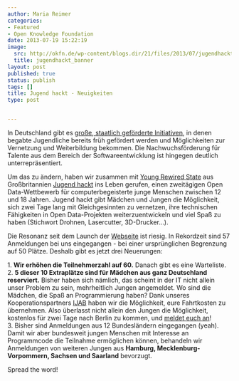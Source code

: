 ```yaml
---
author: Maria Reimer
categories:
- Featured
- Open Knowledge Foundation
date: 2013-07-19 15:22:19
image:
  src: http://okfn.de/wp-content/blogs.dir/21/files/2013/07/jugendhackt_banner.jpg
  title: jugendhackt_banner
layout: post
published: true
status: publish
tags: []
title: Jugend hackt - Neuigkeiten
type: post


---
```


In Deutschland gibt es [große, staatlich geförderte Initiativen](http://www.jugend-forscht.de), in denen begabte Jugendliche bereits früh gefördert werden und Möglichkeiten zur Vernetzung und Weiterbildung bekommen. Die Nachwuchsförderung für Talente aus dem Bereich der Softwareentwicklung ist hingegen deutlich unterrepräsentiert. 

Um das zu ändern, haben wir zusammen mit [Young Rewired State](https://youngrewiredstate.org/) aus Großbritannien [Jugend hackt](http://www.jugendhackt.de) ins Leben gerufen, einen zweitägigen Open Data-Wettbewerb für computerbegeisterte junge Menschen zwischen 12 und 18 Jahren. Jugend hackt gibt Mädchen und Jungen die Möglichkeit, sich zwei Tage lang mit Gleichgesinnten zu vernetzen, ihre technischen Fähigkeiten in Open Data-Projekten weiterzuentwickeln und viel Spaß zu haben (Stichwort Drohnen, Lasercutter, 3D-Drucker...).

Die Resonanz seit dem Launch der [Webseite](http://www.jugendhackt.de) ist riesig. In Rekordzeit sind 57 Anmeldungen bei uns eingegangen - bei einer ursprünglichen Begrenzung auf 50 Plätze. Deshalb gibt es jetzt drei Neuerungen:

1\. **Wir erhöhen die Teilnehmerzahl auf 60.** Danach gibt es eine Warteliste.  
2\. **5 dieser 10 Extraplätze sind für Mädchen aus ganz Deutschland reserviert.** Bisher haben sich nämlich, das scheint in der IT nicht allein unser Problem zu sein, mehrheitlich Jungen angemeldet. Wo sind die Mädchen, die Spaß an Programmierung haben? Dank unseres Kooperationspartners [IJAB](http://www.ijab.de/aktivitaeten/internationale-zusammenarbeit/epartizipation-youthpart/) haben wir die Möglichkeit, eure Fahrtkosten zu übernehmen. Also überlasst nicht allein den Jungen die Möglichkeit, kostenlos für zwei Tage nach Berlin zu kommen, und [meldet euch an](http://jugendhackt.de)!  
3\. Bisher sind Anmeldungen aus 12 Bundesländern eingegangen (yeah). Damit wir aber bundesweit jungen Menschen mit Interesse an Programmcode die Teilnahme ermöglichen können, behandeln wir Anmeldungen von weiteren Jungen aus **Hamburg, Mecklenburg-Vorpommern, Sachsen und Saarland** bevorzugt.

Spread the word!